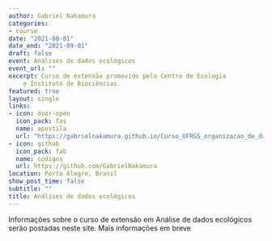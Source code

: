 ```yaml
---
author: Gabriel Nakamura
categories:
- course
date: "2021-08-01"
date_end: "2021-09-01"
draft: false
event: Análises de dados ecológicos
event_url: ""
excerpt: Curso de extensão promovido pelo Centro de Ecologia 
    e Instituto de Biociências.
featured: true
layout: single
links:
- icon: door-open
  icon_pack: fas
  name: apostila
  url: "https://gabrielnakamura.github.io/Curso_UFRGS_organizacao_de_dados/index.html"
- icon: github
  icon_pack: fab
  name: códigos
  url: https://github.com/GabrielNakamura
location: Porto Alegre, Brasil
show_post_time: false
subtitle: ""
title: Análises de dados ecológicos
---
```


Informações sobre o curso de extensão em Análise de dados ecológicos serão postadas neste site. Mais informações em breve 
